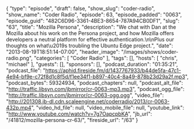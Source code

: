 {
  "type": "episode",
  "draft": false,
  "show_slug": "coder-radio",
  "show_name": "Coder Radio",
  "episode": 63,
  "episode_padded": "0063",
  "episode_guid": "482C6D96-3361-4BE3-8654-787A94CB0DF1",
  "slug": "63",
  "title": "Mozilla Persona",
  "description": "We chat with Dan at the Mozilla about his work on the Persona project, and how Mozilla offers developers a neutral platform for effective authentication.\n\nPlus our thoughts on what\u2019s troubling the Ubuntu Edge project.",
  "date": "2013-08-19T18:51:14-07:00",
  "header_image": "/images/shows/coder-radio.png",
  "categories": [
    "Coder Radio"
  ],
  "tags": [],
  "hosts": [
    "chris",
    "michael"
  ],
  "guests": [],
  "sponsors": [],
  "podcast_duration": "01:35:21",
  "podcast_file": "https://aphid.fireside.fm/d/1437767933/b44de5fa-47c1-4e94-bf9e-c72f8d1c8f5d/f1ee34f1-b897-40c4-8a49-878b23d29a2f.mp3",
  "podcast_bytes": 59324934,
  "podcast_chapters": null,
  "podcast_alt_file": "http://traffic.libsyn.com/jbmirror/cr-0063-mp3.mp3",
  "podcast_ogg_file": "http://traffic.libsyn.com/jbmirror/cr-0063-ogg.ogg",
  "video_file": "http://201308.jb-dl.cdn.scaleengine.net/coderradio/2013/cr-0063-432p.mp4",
  "video_hd_file": null,
  "video_mobile_file": null,
  "youtube_link": "http://www.youtube.com/watch?v=7g7OapcpbKA",
  "jb_url": "/41812/mozilla-persona-cr-63/",
  "fireside_url": "/63"
}

